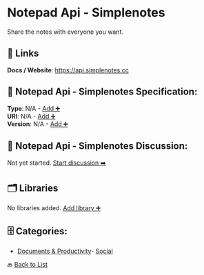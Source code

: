 # Notepad Api - Simplenotes

Share the notes with everyone you want.

##  🔗 Links
**Docs / Website**: https://api.simplenotes.cc

## 🧬 Notepad Api - Simplenotes Specification:
**Type**: N/A - [Add ➕](https://github.com/apis-list/apis-list/edit/main/apis.yaml#L13585)  
**URI**: N/A - [Add ➕](https://github.com/apis-list/apis-list/edit/main/apis.yaml#L13585)  
**Version**: N/A - [Add ➕](https://github.com/apis-list/apis-list/edit/main/apis.yaml#L13585)

## 💬 Notepad Api - Simplenotes Discussion:
Not yet started. [Start discussion ➡️](https://github.com/apis-list/apis-list/discussions/new)

## 🗂️ Libraries

No libraries added. [Add library ➕](https://github.com/apis-list/apis-list/edit/main/apis.yaml#L13585)    


## 🗄️ Categories:
- [Documents & Productivity](https://github.com/apis-list/apis-list#documents--productivity-)- [Social](https://github.com/apis-list/apis-list#social-)

🔙  [Back to List](https://github.com/apis-list/apis-list)
